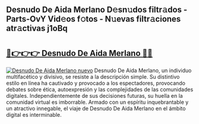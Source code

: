 ## Desnudo De Aida Merlano D𝚎sn𝚞dos filtr𝚊dos - Parts-OvY Vid𝚎os f𝚘tos - N𝚞evas filtr𝚊ciones atr𝚊ctivas j1oBq

# <h2><a href="http://mb7s5l.tromn.icu/?c=Desnudo+De+Aida+Merlano">🔗👉👉👉 Desnudo De Aida Merlano 🔗🔗</a></h2>

[![Desnudo De Aida Merlano nuevo](https://i.imgur.com/pEAQMta.gif)](http://mb7s5l.tromn.icu/?c=Desnudo+De+Aida+Merlano)
Desnudo De Aida Merlano, un individuo multifacético y divisivo, se resiste a la descripción simple. Su distintivo estilo en línea ha cautivado y provocado a los espectadores, provocando debates sobre ética, autoexpresión y las complejidades de las comunidades digitales. Independientemente de sus decisiones futuras, su huella en la comunidad virtual es imborrable. Armado con un espíritu inquebrantable y un atractivo innegable, el viaje de Desnudo De Aida Merlano en el ámbito digital es interminable.

